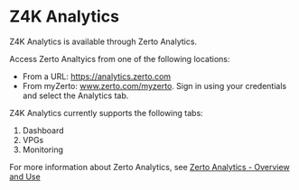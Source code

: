 # Z4K Analytics

Z4K Analytics is available through Zerto Analytics.

Access Zerto Analtyics from one of the following locations:

  *	From a URL: https://analytics.zerto.com
  * From myZerto: www.zerto.com/myzerto. Sign in using your credentials and select the Analytics tab.

Z4K Analytics currently supports the following tabs:

1. Dashboard
2. VPGs
3. Monitoring

For more information about Zerto Analytics, see [Zerto Analytics - Overview and Use](https://help.zerto.com/bundle/Zerto.Analytics.HTML/page/Content/Zerto_Analytics/Zerto_Analytics_-_Overview_and_Use.htm)
